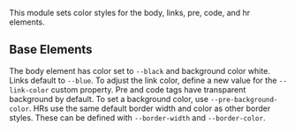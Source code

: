 
This module sets color styles for the body, links, pre, code, and hr elements.

## Base Elements

The body element has color set to `--black` and background color white.
Links default to `--blue`. To adjust the link color, define a new value for the `--link-color` custom property.
Pre and code tags have transparent background by default. To set a background color, use `--pre-background-color`.
HRs use the same default border width and color as other border styles. These can be defined with `--border-width` and `--border-color`.


